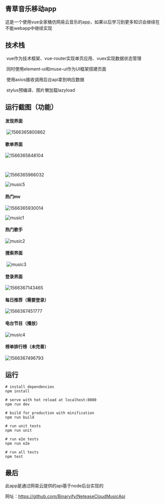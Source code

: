 ## 青草音乐移动app

这是一个使用vue全家桶仿网易云音乐的app，如果以后学习到更多知识会继续在不能webapp中继续实现

## 技术栈

​	vue作为技术框架、vue-router实现单页应用、vuex实现数据状态管理

​	同时使用element-ui和muse-ui作为UI框架搭建页面

​	使用axios接收调用后台api拿到响应数据

​	stylus预编译、图片懒加载lazyload



## 运行截图（功能）



#### 发现界面

​	![1566365800862](C:\Users\hyt\AppData\Roaming\Typora\typora-user-images\1566365800862.png)

#### 	歌单界面

![1566365848104](C:\Users\hyt\AppData\Roaming\Typora\typora-user-images\1566365848104.png)

​	

![1566365966032](C:\Users\hyt\AppData\Roaming\Typora\typora-user-images\1566365966032.png)

![music5](C:\Users\hyt\Desktop\music5.gif)



#### 热门mv

![1566365930014](C:\Users\hyt\AppData\Roaming\Typora\typora-user-images\1566365930014.png)



![music1](C:\Users\hyt\Desktop\music1.gif)

#### 热门歌手

![music2](C:\Users\hyt\Desktop\music2.gif)

#### 搜索界面

​	![music3](C:\Users\hyt\Desktop\music3.gif)

#### 登录界面

![1566367143465](C:\Users\hyt\AppData\Roaming\Typora\typora-user-images\1566367143465.png)

#### 每日推荐（需要登录）

![1566367451777](C:\Users\hyt\AppData\Roaming\Typora\typora-user-images\1566367451777.png)

#### 电台节目（播放）

![music4](C:\Users\hyt\Desktop\music4.gif)

#### 榜单排行榜（未完善）

![1566367496793](C:\Users\hyt\AppData\Roaming\Typora\typora-user-images\1566367496793.png)

## 运行

```
# install dependencies
npm install

# serve with hot reload at localhost:8080
npm run dev

# build for production with minification
npm run build

# run unit tests
npm run unit

# run e2e tests
npm run e2e

# run all tests
npm test
```



## 最后

此app是通过网易云提供的api基于node后台实现的

网址：https://github.com/Binaryify/NeteaseCloudMusicApi